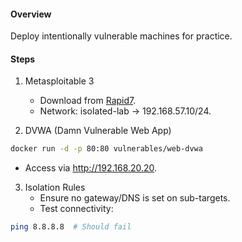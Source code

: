 #### Overview  
Deploy intentionally vulnerable machines for practice.  

#### Steps  
1. Metasploitable 3  
   - Download from [Rapid7](https://github.com/rapid7/metasploitable3).  
   - Network: isolated-lab → 192.168.57.10/24.  

2. DVWA (Damn Vulnerable Web App)  
```bash   
docker run -d -p 80:80 vulnerables/web-dvwa  
```

   - Access via http://192.168.20.20.  

3. Isolation Rules  
   - Ensure no gateway/DNS is set on sub-targets.  
   - Test connectivity:  
```bash
ping 8.8.8.8  # Should fail  
```